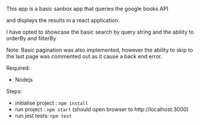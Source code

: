 This app is a basic sanbox app that queries the google books API

and displays the results in a react application.

I have opted to showcase the basic search by query string and the ability to orderBy and filterBy

Note:
Basic pagination was also implemented, however the ability to skip to the last page was commented out as it cause a back end error.

Required:

- Nodejs

Steps:

- initialise project : `npm install`
- run project : `npm start`
  (should open browser to http://localhost:3000)
- run jest tests: `npm test`

